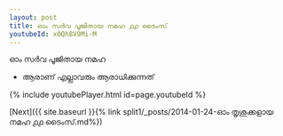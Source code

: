 ```yaml
---
layout: post
title: ഓം സർവ പൂജിതായ നമഹ ൧൧ ടൈംസ്
youtubeId: x0Qh8V9Mi-M
---
```

 
 
 ഓം സർവ പൂജിതായ നമഹ 
 
 -  ആരാണ് എല്ലാവരും ആരാധിക്കുന്നത് 
 
  
 
  
 
 
 
 
 
 


{% include youtubePlayer.html id=page.youtubeId %}
 
[Next]({{ site.baseurl }}{% link  split1/_posts/2014-01-24-ഓം തൃശുക്കളായ നമഹ ൧൧ ടൈംസ്.md%})
 
